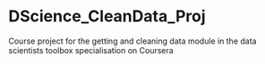 DScience_CleanData_Proj
=======================

Course project for the getting and cleaning data module in the data scientists toolbox specialisation on Coursera
